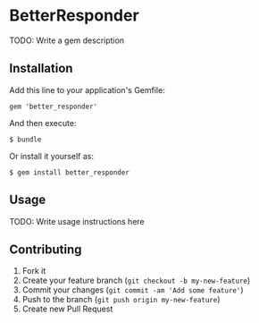 # BetterResponder

TODO: Write a gem description

## Installation

Add this line to your application's Gemfile:

    gem 'better_responder'

And then execute:

    $ bundle

Or install it yourself as:

    $ gem install better_responder

## Usage

TODO: Write usage instructions here

## Contributing

1. Fork it
2. Create your feature branch (`git checkout -b my-new-feature`)
3. Commit your changes (`git commit -am 'Add some feature'`)
4. Push to the branch (`git push origin my-new-feature`)
5. Create new Pull Request
